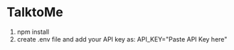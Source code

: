 # TalktoMe
1. npm install
2. create .env file and add your API key as:
     API_KEY="Paste API Key here"


